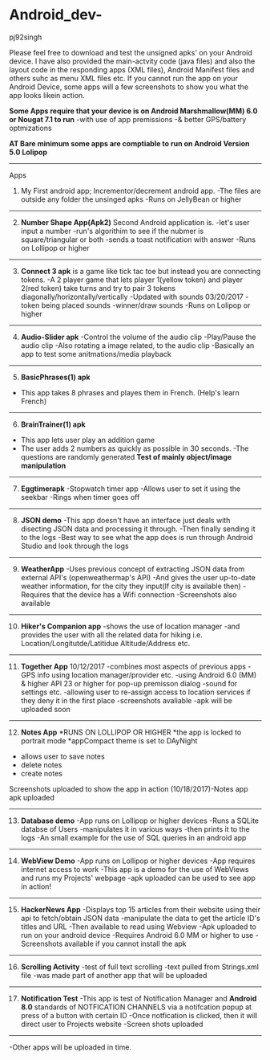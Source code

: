 # Android_dev-
pj92singh 

Please feel free to download and test the unsigned apks' on your Android device.
I have also provided the main-actvity code (java files) and also the layout code
in the responding apps (XML files), Android Manifest files and others
suhc as menu XML files etc.
If you cannot run the app on your Android Device, some apps will a few screenshots
to show you what the app looks likein action.

**Some Apps require that your device is on Android Marshmallow(MM) 6.0 or Nougat 7.1 to run** 
-with use of app premissions 
-& better GPS/battery optmizations 

**AT Bare minimum some apps are comptiable to run on Android Version 5.0 Lolipop**

--------------------------------------------
Apps 

1) My First android app; Incrementor/decrement android app.
 -The files are outside any folder the unsinged apks
 -Runs on JellyBean or higher

--------------------------------------------

2) **Number Shape App(Apk2)** Second Android application is. 
    -let's user input a number
    -run's algorithim to see if the nubmer is square/triangular or both
    -sends a toast notification with answer
    -Runs on Lollipop or higher
    
--------------------------------------------

3) **Connect 3 apk**
     is a game like tick tac toe but instead you are connecting tokens.
    -A 2 player game that lets player 1(yellow token) and player 2(red token) 
    take turns and try to pair 3 tokens diagonally/horizontally/vertically 
    -Updated with sounds 03/20/2017 
    -token being placed sounds 
    -winner/draw sounds 
    -Runs on Lolipop or higher

--------------------------------------------

4) **Audio-Slider apk** 
 -Control the volume of the audio clip
  -Play/Pause the audio clip
  -Also rotating a image related, to the
  audio clip
  -Basically an app to test some anitmations/media playback 

--------------------------------------------
    
5) **BasicPhrases(1) apk**
- This app takes 8 phrases and playes them
 in French. (Help's learn French)
 
 --------------------------------------------

6) **BrainTrainer(1) apk**
- This app lets user play an addition game
- The user adds 2 numbers as quickly as possible
in 30 seconds. 
-The questions are randomly generated 
 **Test of mainly object/image manipulation** 
 --------------------------------------------
 
7) **Eggtimerapk**
-Stopwatch timer app
-Allows user to set it using the seekbar
-Rings when timer goes off

 --------------------------------------------
 
 8) **JSON demo**
-This app doesn't have an interface just deals with 
disecting JSON data and processing it through.
-Then finally sending it to the logs
-Best way to see what the app does is run through 
Android Studio and look through the logs

 --------------------------------------------
 
 9) **WeatherApp**
-Uses previous concept of extracting JSON data from external API's (openweathermap's API)
-And gives the user up-to-date weather information,
 for the city they input(If city is available then)
-Requires that the device has a Wifi connection 
-Screenshots also available 


 --------------------------------------------
 
 10)  **Hiker's Companion app**
  -shows the use of location manager
  -and provides the user with all the
  related data for hiking 
  i.e. Location/Longitutde/Latitidue
  Altitude/Address etc. 
  
--------------------------------------------

11) **Together App** 10/12/2017
-combines most aspects of previous apps
-GPS info using location manager/provider etc.
-using Android 6.0 (MM) & higher API 23 or higher
 for pop-up premisson dialog
-sound for settings etc.
-allowing user to re-assign access to location 
 services if they deny it in the first place
-screenshots avaliable 
-apk will be uploaded soon

--------------------------------------------

12) **Notes App** 
*RUNS ON LOLLIPOP OR HIGHER 
*the app is locked to portrait mode
*appCompact theme is set to DAyNight
* allows user to save notes
* delete notes
* create notes

Screenshots uploaded to show the app in action
(10/18/2017)-Notes app apk uploaded

--------------------------------------------

13) **Database demo**
-App runs on Lollipop or higher devices
-Runs a SQLite databse of Users 
-manipulates it in various ways
-then prints it to the logs
-An small example for the use of
SQL queries in an android app

--------------------------------------------

14) **WebView Demo**
-App runs on Lollipop or higher devices 
-App requires internet access to work
-This app is a demo for the use of WebViews
and runs my Projects' webpage
-apk uploaded can be used to see
app in action!

--------------------------------------------

15) **HackerNews App** 
-Displays top 15 articles from their website
using their api to fetch/obtain JSON data
-manipulate the data to get the article ID's
titles and URL
-Then available to read using Webview 
-Apk uploaded to run on your android device
-Requires Android 6.0 MM or higher to use
-Screenshots available if you cannot install 
the apk 
 
--------------------------------------------

16) **Scrolling Activity** 
-test of full text scrolling 
-text pulled from Strings.xml file
-was made part of another app that will be uploaded 

--------------------------------------------

17) **Notification Test**
-This app is test of Notification Manager
 and **Android 8.0** standards of NOTFICATION CHANNELS
 via a notifcation popup at press of a button with 
 certain ID 
-Once notfication is clicked, then it will
 direct user to Projects website
-Screen shots uploaded 

--------------------------------------------

-Other apps will be uploaded in time.
